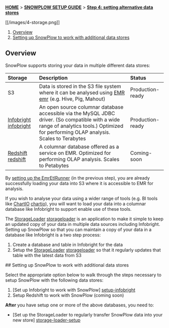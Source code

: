 <a name="top" />

[**HOME**](Home) > [**SNOWPLOW SETUP GUIDE**](Setting-up-SnowPlow) > [**Step 4: setting alternative data stores**](Setting-up-alternative-data-stores) 

[[/images/4-storage.png]] 

1. [Overview](#overview)
2. [Setting up SnowPlow to work with additional data stores](#datastores)

## Overview

SnowPlow supports storing your data in multiple different data stores:

| **Storage**               | **Description**                                     | **Status**       |
|:--------------------------|:----------------------------------------------------|:-----------------|
| S3                        | Data is stored in the S3 file system where it can be analysed using [EMR] [emr] (e.g. Hive, Pig, Mahout) | Production-ready |
| [Infobright] [infobright] | An open source columnar database accessible via the MySQL JDBC driver. (So compatible with a wide range of analytics tools.) Optimized for performing OLAP analysis. Scales to Terabytes | Production-ready |
| [Redshift] [redshift]     | A columnar database offered as a service on EMR. Optimized for performing OLAP analysis. Scales to Petabytes | Coming-soon |

By [setting up the EmrEtlRunner](setting-up-the-emretlrunner) (in the previous step), you are already successfully loading your data into S3 where it is accessible to EMR for analysis.

If you wish to analyse your data using a wider range of tools (e.g. BI tools like [ChartIO] [chartio]), you will want to load your data into a columnar database like Infobright to support enable use of these tools.

The [StorageLoader] [storageloader] is an application to make it simple to keep an updated copy of your data in multiple data sources including Infobright. Setting up SnowPlow so that you can maintain a copy of your data in a database like Infobright is a two step process:

1. Create a database and table in Infobright for the data
2. Setup the [StorageLoader] [storageloader] so that it regularly updates that table with the latest data from S3

<a name="datastores" />
## Setting up SnowPlow to work with additional data stores

Select the appropriate option below to walk through the steps necessary to setup SnowPlow with the following data stores:

1. [Set up Infobright to work with SnowPlow] [setup-infobright]
2. Setup Redshift to work with SnowPlow (coming soon)

**After** you have setup one or more of the above databases, you need to:

* [Set up the StorageLoader to regularly transfer SnowPlow data into your new store] [storage-loader-setup]

[emr]: http://aws.amazon.com/elasticmapreduce/
[infobright]: http://www.infobright.org/
[redshift]: http://aws.amazon.com/redshift/
[skydb]: http://skydb.io/
[chartio]: http://chartio.com/
[storageloader]: https://github.com/snowplow/snowplow/tree/master/4-storage/storage-loader
[setup-infobright]: Setting-up-Infobright
[storage-loader-setup]: StorageLoader-setup
